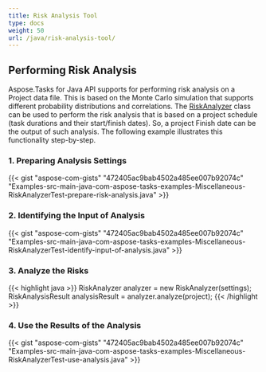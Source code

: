 ```yaml
---
title: Risk Analysis Tool
type: docs
weight: 50
url: /java/risk-analysis-tool/
---
```


## **Performing Risk Analysis**
Aspose.Tasks for Java API supports for performing risk analysis on a Project data file. This is based on the Monte Carlo simulation that supports different probability distributions and correlations. The [RiskAnalyzer](https://apireference.aspose.com/tasks/java/com.aspose.tasks/riskanalyzer) class can be used to perform the risk analysis that is based on a project schedule (task durations and their start/finish dates). So, a project Finish date can be the output of such analysis. The following example illustrates this functionality step-by-step.
### **1. Preparing Analysis Settings**
{{< gist "aspose-com-gists" "472405ac9bab4502a485ee007b92074c" "Examples-src-main-java-com-aspose-tasks-examples-Miscellaneous-RiskAnalyzerTest-prepare-risk-analysis.java" >}}
### **2. Identifying the Input of Analysis**
{{< gist "aspose-com-gists" "472405ac9bab4502a485ee007b92074c" "Examples-src-main-java-com-aspose-tasks-examples-Miscellaneous-RiskAnalyzerTest-identify-input-of-analysis.java" >}}
### **3. Analyze the Risks**

{{< highlight java >}}
RiskAnalyzer analyzer = new RiskAnalyzer(settings);
RiskAnalysisResult analysisResult = analyzer.analyze(project);
{{< /highlight >}}

### **4. Use the Results of the Analysis**
{{< gist "aspose-com-gists" "472405ac9bab4502a485ee007b92074c" "Examples-src-main-java-com-aspose-tasks-examples-Miscellaneous-RiskAnalyzerTest-use-analysis.java" >}}
